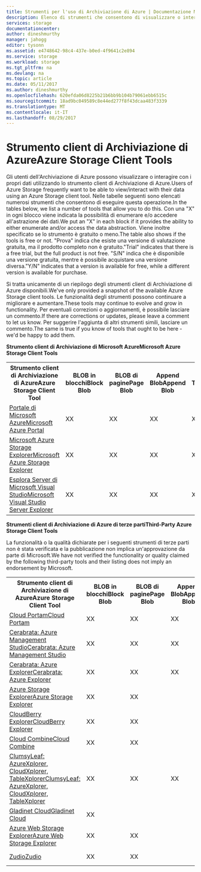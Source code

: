 ```yaml
---
title: Strumenti per l'uso di Archiviazione di Azure | Documentazione Microsoft
description: Elenco di strumenti che consentono di visualizzare o interagire con i dati di Archiviazione di Azure.
services: storage
documentationcenter: 
author: dineshmurthy
manager: jahogg
editor: tysonn
ms.assetid: e4748642-98c4-437e-b0ed-4f9641c2e894
ms.service: storage
ms.workload: storage
ms.tgt_pltfrm: na
ms.devlang: na
ms.topic: article
ms.date: 05/11/2017
ms.author: dineshmurthy
ms.openlocfilehash: 620efda06d8225b21b6bb9b104b79061ebb6515c
ms.sourcegitcommit: 18ad9bc049589c8e44ed277f8f43dcaa483f3339
ms.translationtype: MT
ms.contentlocale: it-IT
ms.lasthandoff: 08/29/2017
---
```

# <a name="azure-storage-client-tools"></a><span data-ttu-id="1117a-103">Strumento client di Archiviazione di Azure</span><span class="sxs-lookup"><span data-stu-id="1117a-103">Azure Storage Client Tools</span></span>
<span data-ttu-id="1117a-104">Gli utenti dell'Archiviazione di Azure possono visualizzare o interagire con i propri dati utilizzando lo strumento client di Archiviazione di Azure.</span><span class="sxs-lookup"><span data-stu-id="1117a-104">Users of Azure Storage frequently want to be able to view/interact with their data using an Azure Storage client tool.</span></span> <span data-ttu-id="1117a-105">Nelle tabelle seguenti sono elencati numerosi strumenti che consentono di eseguire questa operazione.</span><span class="sxs-lookup"><span data-stu-id="1117a-105">In the tables below, we list a number of tools that allow you to do this.</span></span> <span data-ttu-id="1117a-106">Con una "X" in ogni blocco viene indicata la possibilità di enumerare e/o accedere all'astrazione dei dati.</span><span class="sxs-lookup"><span data-stu-id="1117a-106">We put an "X" in each block if it provides the ability to either enumerate and/or access the data abstraction.</span></span> <span data-ttu-id="1117a-107">Viene inoltre specificato se lo strumento è gratuito o meno.</span><span class="sxs-lookup"><span data-stu-id="1117a-107">The table also shows if the tools is free or not.</span></span> <span data-ttu-id="1117a-108">"Prova" indica che esiste una versione di valutazione gratuita, ma il prodotto completo non è gratuito.</span><span class="sxs-lookup"><span data-stu-id="1117a-108">"Trial" indicates that there is a free trial, but the full product is not free.</span></span> <span data-ttu-id="1117a-109">"S/N" indica che è disponibile una versione gratuita, mentre è possibile acquistare una versione diversa.</span><span class="sxs-lookup"><span data-stu-id="1117a-109">"Y/N" indicates that a version is available for free, while a different version is available for purchase.</span></span>

<span data-ttu-id="1117a-110">Si tratta unicamente di un riepilogo degli strumenti client di Archiviazione di Azure disponibili.</span><span class="sxs-lookup"><span data-stu-id="1117a-110">We've only provided a snapshot of the available Azure Storage client tools.</span></span> <span data-ttu-id="1117a-111">Le funzionalità degli strumenti possono continuare a migliorare e aumentare.</span><span class="sxs-lookup"><span data-stu-id="1117a-111">These tools may continue to evolve and grow in functionality.</span></span> <span data-ttu-id="1117a-112">Per eventuali correzioni o aggiornamenti, è possibile lasciare un commento.</span><span class="sxs-lookup"><span data-stu-id="1117a-112">If there are corrections or updates, please leave a comment to let us know.</span></span> <span data-ttu-id="1117a-113">Per suggerire l'aggiunta di altri strumenti simili, lasciare un commento.</span><span class="sxs-lookup"><span data-stu-id="1117a-113">The same is true if you know of tools that ought to be here - we'd be happy to add them.</span></span>

<span data-ttu-id="1117a-114">**Strumento client di Archiviazione di Microsoft Azure**</span><span class="sxs-lookup"><span data-stu-id="1117a-114">**Microsoft Azure Storage Client Tools**</span></span>

<table>
  <tr>
    <th rowspan="2"><span data-ttu-id="1117a-115">Strumento client di Archiviazione di Azure</span><span class="sxs-lookup"><span data-stu-id="1117a-115">Azure Storage Client Tool</span></span></th>
    <th rowspan="2"><span data-ttu-id="1117a-116">BLOB in blocchi</span><span class="sxs-lookup"><span data-stu-id="1117a-116">Block Blob</span></span></th>
    <th rowspan="2"><span data-ttu-id="1117a-117">BLOB di pagine</span><span class="sxs-lookup"><span data-stu-id="1117a-117">Page Blob</span></span></th>
    <th rowspan="2"><span data-ttu-id="1117a-118">Append Blob</span><span class="sxs-lookup"><span data-stu-id="1117a-118">Append Blob</span></span></th>
    <th rowspan="2"><span data-ttu-id="1117a-119">Tabelle</span><span class="sxs-lookup"><span data-stu-id="1117a-119">Tables</span></span></th>
    <th rowspan="2"><span data-ttu-id="1117a-120">Queues</span><span class="sxs-lookup"><span data-stu-id="1117a-120">Queues</span></span></th>
    <th rowspan="2"><span data-ttu-id="1117a-121">File</span><span class="sxs-lookup"><span data-stu-id="1117a-121">Files</span></span></th>
    <th rowspan="2"><span data-ttu-id="1117a-122">Free</span><span class="sxs-lookup"><span data-stu-id="1117a-122">Free</span></span></th>
    <th colspan="4"><span data-ttu-id="1117a-123">Piattaforma</span><span class="sxs-lookup"><span data-stu-id="1117a-123">Platform</span></span></th>
  </tr>
  <tr>
    <td><span data-ttu-id="1117a-124">Web</span><span class="sxs-lookup"><span data-stu-id="1117a-124">Web</span></span></td>
    <td><span data-ttu-id="1117a-125">Windows</span><span class="sxs-lookup"><span data-stu-id="1117a-125">Windows</span></span></td>
    <td><span data-ttu-id="1117a-126">OSX</span><span class="sxs-lookup"><span data-stu-id="1117a-126">OSX</span></span></td>
    <td><span data-ttu-id="1117a-127">Linux</span><span class="sxs-lookup"><span data-stu-id="1117a-127">Linux</span></span></td>
  </tr>
  <tr>
    <td><span data-ttu-id="1117a-128"><a href="https://azure.microsoft.com/features/azure-portal/">Portale di Microsoft Azure</a></span><span class="sxs-lookup"><span data-stu-id="1117a-128"><a href="https://azure.microsoft.com/features/azure-portal/">Microsoft Azure Portal</a></span></span></td>
    <td><span data-ttu-id="1117a-129">X</span><span class="sxs-lookup"><span data-stu-id="1117a-129">X</span></span></td>
    <td><span data-ttu-id="1117a-130">X</span><span class="sxs-lookup"><span data-stu-id="1117a-130">X</span></span></td>
    <td><span data-ttu-id="1117a-131">X</span><span class="sxs-lookup"><span data-stu-id="1117a-131">X</span></span></td>
    <td><span data-ttu-id="1117a-132">X</span><span class="sxs-lookup"><span data-stu-id="1117a-132">X</span></span></td>
    <td><span data-ttu-id="1117a-133">X</span><span class="sxs-lookup"><span data-stu-id="1117a-133">X</span></span></td>
    <td><span data-ttu-id="1117a-134">X</span><span class="sxs-lookup"><span data-stu-id="1117a-134">X</span></span></td>
    <td><span data-ttu-id="1117a-135">S</span><span class="sxs-lookup"><span data-stu-id="1117a-135">Y</span></span></td>
    <td><span data-ttu-id="1117a-136">X</span><span class="sxs-lookup"><span data-stu-id="1117a-136">X</span></span></td>
    <td></td>
    <td></td>
    <td></td>
  </tr>
  <tr>
    <td><span data-ttu-id="1117a-137"><a href="http://storageexplorer.com/">Microsoft Azure Storage Explorer</a></span><span class="sxs-lookup"><span data-stu-id="1117a-137"><a href="http://storageexplorer.com/">Microsoft Azure Storage Explorer</a></span></span></td>
    <td><span data-ttu-id="1117a-138">X</span><span class="sxs-lookup"><span data-stu-id="1117a-138">X</span></span></td>
    <td><span data-ttu-id="1117a-139">X</span><span class="sxs-lookup"><span data-stu-id="1117a-139">X</span></span></td>
    <td><span data-ttu-id="1117a-140">X</span><span class="sxs-lookup"><span data-stu-id="1117a-140">X</span></span></td>
    <td><span data-ttu-id="1117a-141">X</span><span class="sxs-lookup"><span data-stu-id="1117a-141">X</span></span></td>
    <td><span data-ttu-id="1117a-142">X</span><span class="sxs-lookup"><span data-stu-id="1117a-142">X</span></span></td>
    <td><span data-ttu-id="1117a-143">X</span><span class="sxs-lookup"><span data-stu-id="1117a-143">X</span></span></td>
    <td><span data-ttu-id="1117a-144">S</span><span class="sxs-lookup"><span data-stu-id="1117a-144">Y</span></span></td>
    <td></td>
    <td><span data-ttu-id="1117a-145">X</span><span class="sxs-lookup"><span data-stu-id="1117a-145">X</span></span></td>
    <td><span data-ttu-id="1117a-146">X</span><span class="sxs-lookup"><span data-stu-id="1117a-146">X</span></span></td>
    <td><span data-ttu-id="1117a-147">X</span><span class="sxs-lookup"><span data-stu-id="1117a-147">X</span></span></td>
  </tr>
  <tr>
    <td><span data-ttu-id="1117a-148"><a href="https://www.visualstudio.com/features/azure-tools-vs.aspx">Esplora Server di Microsoft Visual Studio</a></span><span class="sxs-lookup"><span data-stu-id="1117a-148"><a href="https://www.visualstudio.com/features/azure-tools-vs.aspx">Microsoft Visual Studio Server Explorer</a></span></span></td>
    <td><span data-ttu-id="1117a-149">X</span><span class="sxs-lookup"><span data-stu-id="1117a-149">X</span></span></td>
    <td><span data-ttu-id="1117a-150">X</span><span class="sxs-lookup"><span data-stu-id="1117a-150">X</span></span></td>
    <td><span data-ttu-id="1117a-151">X</span><span class="sxs-lookup"><span data-stu-id="1117a-151">X</span></span></td>
    <td><span data-ttu-id="1117a-152">X</span><span class="sxs-lookup"><span data-stu-id="1117a-152">X</span></span></td>
    <td><span data-ttu-id="1117a-153">X</span><span class="sxs-lookup"><span data-stu-id="1117a-153">X</span></span></td>
    <td></td>
    <td><span data-ttu-id="1117a-154">S</span><span class="sxs-lookup"><span data-stu-id="1117a-154">Y</span></span></td>
    <td></td>
    <td><span data-ttu-id="1117a-155">X</span><span class="sxs-lookup"><span data-stu-id="1117a-155">X</span></span></td>
    <td></td>
    <td></td>
  </tr>
</table>

<span data-ttu-id="1117a-156">**Strumenti client di Archiviazione di Azure di terze parti**</span><span class="sxs-lookup"><span data-stu-id="1117a-156">**Third-Party Azure Storage Client Tools**</span></span>

<span data-ttu-id="1117a-157">La funzionalità o la qualità dichiarate per i seguenti strumenti di terze parti non è stata verificata e la pubblicazione non implica un'approvazione da parte di Microsoft.</span><span class="sxs-lookup"><span data-stu-id="1117a-157">We have not verified the functionality or quality claimed by the following third-party tools and their listing does not imply an endorsement by Microsoft.</span></span>

<table>
  <tr>
    <th rowspan="2"><span data-ttu-id="1117a-158">Strumento client di Archiviazione di Azure</span><span class="sxs-lookup"><span data-stu-id="1117a-158">Azure Storage Client Tool</span></span></th>
    <th rowspan="2"><span data-ttu-id="1117a-159">BLOB in blocchi</span><span class="sxs-lookup"><span data-stu-id="1117a-159">Block Blob</span></span></th>
    <th rowspan="2"><span data-ttu-id="1117a-160">BLOB di pagine</span><span class="sxs-lookup"><span data-stu-id="1117a-160">Page Blob</span></span></th>
    <th rowspan="2"><span data-ttu-id="1117a-161">Append Blob</span><span class="sxs-lookup"><span data-stu-id="1117a-161">Append Blob</span></span></th>
    <th rowspan="2"><span data-ttu-id="1117a-162">Tabelle</span><span class="sxs-lookup"><span data-stu-id="1117a-162">Tables</span></span></th>
    <th rowspan="2"><span data-ttu-id="1117a-163">Queues</span><span class="sxs-lookup"><span data-stu-id="1117a-163">Queues</span></span></th>
    <th rowspan="2"><span data-ttu-id="1117a-164">File</span><span class="sxs-lookup"><span data-stu-id="1117a-164">Files</span></span></th>
    <th rowspan="2"><span data-ttu-id="1117a-165">Free</span><span class="sxs-lookup"><span data-stu-id="1117a-165">Free</span></span></th>
    <th colspan="4"><span data-ttu-id="1117a-166">Piattaforma</span><span class="sxs-lookup"><span data-stu-id="1117a-166">Platform</span></span></th>
  </tr>
  <tr>
    <td><span data-ttu-id="1117a-167">Web</span><span class="sxs-lookup"><span data-stu-id="1117a-167">Web</span></span></td>
    <td><span data-ttu-id="1117a-168">Windows</span><span class="sxs-lookup"><span data-stu-id="1117a-168">Windows</span></span></td>
    <td><span data-ttu-id="1117a-169">OSX</span><span class="sxs-lookup"><span data-stu-id="1117a-169">OSX</span></span></td>
    <td><span data-ttu-id="1117a-170">Linux</span><span class="sxs-lookup"><span data-stu-id="1117a-170">Linux</span></span></td>
  </tr>
  <tr>
    <td><span data-ttu-id="1117a-171"><a href="http://www.cloudportam.com/">Cloud Portam</a></span><span class="sxs-lookup"><span data-stu-id="1117a-171"><a href="http://www.cloudportam.com/">Cloud Portam</a></span></span></td>
    <td><span data-ttu-id="1117a-172">X</span><span class="sxs-lookup"><span data-stu-id="1117a-172">X</span></span></td>
    <td><span data-ttu-id="1117a-173">X</span><span class="sxs-lookup"><span data-stu-id="1117a-173">X</span></span></td>
    <td><span data-ttu-id="1117a-174">X</span><span class="sxs-lookup"><span data-stu-id="1117a-174">X</span></span></td>
    <td><span data-ttu-id="1117a-175">X</span><span class="sxs-lookup"><span data-stu-id="1117a-175">X</span></span></td>
    <td><span data-ttu-id="1117a-176">X</span><span class="sxs-lookup"><span data-stu-id="1117a-176">X</span></span></td>
    <td><span data-ttu-id="1117a-177">X</span><span class="sxs-lookup"><span data-stu-id="1117a-177">X</span></span></td>
    <td><span data-ttu-id="1117a-178">Versione di valutazione</span><span class="sxs-lookup"><span data-stu-id="1117a-178">Trial</span></span></td>
    <td><span data-ttu-id="1117a-179">X</span><span class="sxs-lookup"><span data-stu-id="1117a-179">X</span></span></td>
    <td></td>
    <td></td>
    <td></td>
  </tr>
  <tr>
    <td><span data-ttu-id="1117a-180"><a href="http://www.cerebrata.com/products/azure-management-studio/introduction">Cerabrata: Azure Management Studio</a></span><span class="sxs-lookup"><span data-stu-id="1117a-180"><a href="http://www.cerebrata.com/products/azure-management-studio/introduction">Cerabrata: Azure Management Studio</a></span></span></td>
    <td><span data-ttu-id="1117a-181">X</span><span class="sxs-lookup"><span data-stu-id="1117a-181">X</span></span></td>
    <td><span data-ttu-id="1117a-182">X</span><span class="sxs-lookup"><span data-stu-id="1117a-182">X</span></span></td>
    <td><span data-ttu-id="1117a-183">X</span><span class="sxs-lookup"><span data-stu-id="1117a-183">X</span></span></td>
    <td><span data-ttu-id="1117a-184">X</span><span class="sxs-lookup"><span data-stu-id="1117a-184">X</span></span></td>
    <td><span data-ttu-id="1117a-185">X</span><span class="sxs-lookup"><span data-stu-id="1117a-185">X</span></span></td>
    <td><span data-ttu-id="1117a-186">X</span><span class="sxs-lookup"><span data-stu-id="1117a-186">X</span></span></td>
    <td><span data-ttu-id="1117a-187">Versione di valutazione</span><span class="sxs-lookup"><span data-stu-id="1117a-187">Trial</span></span></td>
    <td></td>
    <td><span data-ttu-id="1117a-188">X</span><span class="sxs-lookup"><span data-stu-id="1117a-188">X</span></span></td>
    <td></td>
    <td></td>
  </tr>
  <tr>
    <td><span data-ttu-id="1117a-189"><a href="http://www.cerebrata.com/products/azure-explorer/introduction">Cerabrata: Azure Explorer</a></span><span class="sxs-lookup"><span data-stu-id="1117a-189"><a href="http://www.cerebrata.com/products/azure-explorer/introduction">Cerabrata: Azure Explorer</a></span></span></td>
    <td><span data-ttu-id="1117a-190">X</span><span class="sxs-lookup"><span data-stu-id="1117a-190">X</span></span></td>
    <td><span data-ttu-id="1117a-191">X</span><span class="sxs-lookup"><span data-stu-id="1117a-191">X</span></span></td>
    <td><span data-ttu-id="1117a-192">X</span><span class="sxs-lookup"><span data-stu-id="1117a-192">X</span></span></td>
    <td></td>
    <td></td>
    <td><span data-ttu-id="1117a-193">X</span><span class="sxs-lookup"><span data-stu-id="1117a-193">X</span></span></td>
    <td><span data-ttu-id="1117a-194">S</span><span class="sxs-lookup"><span data-stu-id="1117a-194">Y</span></span></td>
    <td></td>
    <td><span data-ttu-id="1117a-195">X</span><span class="sxs-lookup"><span data-stu-id="1117a-195">X</span></span></td>
    <td></td>
    <td></td>
  </tr>
  <tr>
    <td><span data-ttu-id="1117a-196"><a href="https://github.com/sebagomez/azurestorageexplorer">Azure Storage Explorer</a></span><span class="sxs-lookup"><span data-stu-id="1117a-196"><a href="https://github.com/sebagomez/azurestorageexplorer">Azure Storage Explorer</a></span></span></td>
    <td><span data-ttu-id="1117a-197">X</span><span class="sxs-lookup"><span data-stu-id="1117a-197">X</span></span></td>
    <td><span data-ttu-id="1117a-198">X</span><span class="sxs-lookup"><span data-stu-id="1117a-198">X</span></span></td>
    <td></td>
    <td><span data-ttu-id="1117a-199">X</span><span class="sxs-lookup"><span data-stu-id="1117a-199">X</span></span></td>
    <td><span data-ttu-id="1117a-200">X</span><span class="sxs-lookup"><span data-stu-id="1117a-200">X</span></span></td>
    <td></td>
    <td><span data-ttu-id="1117a-201">S</span><span class="sxs-lookup"><span data-stu-id="1117a-201">Y</span></span></td>
    <td></td>
    <td><span data-ttu-id="1117a-202">X</span><span class="sxs-lookup"><span data-stu-id="1117a-202">X</span></span></td>
    <td></td>
    <td></td>
  </tr>
  <tr>
    <td><span data-ttu-id="1117a-203"><a href="http://www.cloudberrylab.com/free-microsoft-azure-explorer.aspx">CloudBerry Explorer</a></span><span class="sxs-lookup"><span data-stu-id="1117a-203"><a href="http://www.cloudberrylab.com/free-microsoft-azure-explorer.aspx">CloudBerry Explorer</a></span></span></td>
    <td><span data-ttu-id="1117a-204">X</span><span class="sxs-lookup"><span data-stu-id="1117a-204">X</span></span></td>
    <td><span data-ttu-id="1117a-205">X</span><span class="sxs-lookup"><span data-stu-id="1117a-205">X</span></span></td>
    <td></td>
    <td></td>
    <td></td>
    <td><span data-ttu-id="1117a-206">X</span><span class="sxs-lookup"><span data-stu-id="1117a-206">X</span></span></td>
    <td><span data-ttu-id="1117a-207">S/N</span><span class="sxs-lookup"><span data-stu-id="1117a-207">Y/N</span></span></td>
    <td></td>
    <td><span data-ttu-id="1117a-208">X</span><span class="sxs-lookup"><span data-stu-id="1117a-208">X</span></span></td>
    <td></td>
    <td></td>
  </tr>
  <tr>
    <td><span data-ttu-id="1117a-209"><a href="http://www.gapotchenko.com/cloudcombine">Cloud Combine</a></span><span class="sxs-lookup"><span data-stu-id="1117a-209"><a href="http://www.gapotchenko.com/cloudcombine">Cloud Combine</a></span></span></td>
    <td><span data-ttu-id="1117a-210">X</span><span class="sxs-lookup"><span data-stu-id="1117a-210">X</span></span></td>
    <td><span data-ttu-id="1117a-211">X</span><span class="sxs-lookup"><span data-stu-id="1117a-211">X</span></span></td>
    <td></td>
    <td><span data-ttu-id="1117a-212">X</span><span class="sxs-lookup"><span data-stu-id="1117a-212">X</span></span></td>
    <td><span data-ttu-id="1117a-213">X</span><span class="sxs-lookup"><span data-stu-id="1117a-213">X</span></span></td>
    <td></td>
    <td><span data-ttu-id="1117a-214">Versione di valutazione</span><span class="sxs-lookup"><span data-stu-id="1117a-214">Trial</span></span></td>
    <td></td>
    <td><span data-ttu-id="1117a-215">X</span><span class="sxs-lookup"><span data-stu-id="1117a-215">X</span></span></td>
    <td></td>
    <td></td>
  </tr>
  <tr>
    <td><span data-ttu-id="1117a-216"><a href="http://clumsyleaf.com">ClumsyLeaf: AzureXplorer, CloudXplorer, TableXplorer</a></span><span class="sxs-lookup"><span data-stu-id="1117a-216"><a href="http://clumsyleaf.com">ClumsyLeaf: AzureXplorer, CloudXplorer, TableXplorer</a></span></span></td>
    <td><span data-ttu-id="1117a-217">X</span><span class="sxs-lookup"><span data-stu-id="1117a-217">X</span></span></td>
    <td><span data-ttu-id="1117a-218">X</span><span class="sxs-lookup"><span data-stu-id="1117a-218">X</span></span></td>
    <td><span data-ttu-id="1117a-219">X</span><span class="sxs-lookup"><span data-stu-id="1117a-219">X</span></span></td>
    <td><span data-ttu-id="1117a-220">X</span><span class="sxs-lookup"><span data-stu-id="1117a-220">X</span></span></td>
    <td><span data-ttu-id="1117a-221">X</span><span class="sxs-lookup"><span data-stu-id="1117a-221">X</span></span></td>
    <td><span data-ttu-id="1117a-222">X</span><span class="sxs-lookup"><span data-stu-id="1117a-222">X</span></span></td>
    <td><span data-ttu-id="1117a-223">S</span><span class="sxs-lookup"><span data-stu-id="1117a-223">Y</span></span></td>
    <td></td>
    <td><span data-ttu-id="1117a-224">X</span><span class="sxs-lookup"><span data-stu-id="1117a-224">X</span></span></td>
    <td></td>
    <td></td>
  </tr>
  <tr>
    <td><span data-ttu-id="1117a-225"><a href="http://www.gladinet.com/Azure-Storage/index.htm">Gladinet Cloud</a></span><span class="sxs-lookup"><span data-stu-id="1117a-225"><a href="http://www.gladinet.com/Azure-Storage/index.htm">Gladinet Cloud</a></span></span></td>
    <td><span data-ttu-id="1117a-226">X</span><span class="sxs-lookup"><span data-stu-id="1117a-226">X</span></span></td>
    <td></td>
    <td></td>
    <td></td>
    <td></td>
    <td></td>
    <td><span data-ttu-id="1117a-227">Versione di valutazione</span><span class="sxs-lookup"><span data-stu-id="1117a-227">Trial</span></span></td>
    <td></td>
    <td><span data-ttu-id="1117a-228">X</span><span class="sxs-lookup"><span data-stu-id="1117a-228">X</span></span></td>
    <td></td>
    <td></td>
  </tr>
  <tr>
    <td><span data-ttu-id="1117a-229"><a href="http://storageexplorer.codeplex.com/">Azure Web Storage Explorer</a></span><span class="sxs-lookup"><span data-stu-id="1117a-229"><a href="http://storageexplorer.codeplex.com/">Azure Web Storage Explorer</a></span></span></td>
    <td><span data-ttu-id="1117a-230">X</span><span class="sxs-lookup"><span data-stu-id="1117a-230">X</span></span></td>
    <td><span data-ttu-id="1117a-231">X</span><span class="sxs-lookup"><span data-stu-id="1117a-231">X</span></span></td>
    <td></td>
    <td><span data-ttu-id="1117a-232">X</span><span class="sxs-lookup"><span data-stu-id="1117a-232">X</span></span></td>
    <td><span data-ttu-id="1117a-233">X</span><span class="sxs-lookup"><span data-stu-id="1117a-233">X</span></span></td>
    <td></td>
    <td><span data-ttu-id="1117a-234">S</span><span class="sxs-lookup"><span data-stu-id="1117a-234">Y</span></span></td>
    <td><span data-ttu-id="1117a-235">X</span><span class="sxs-lookup"><span data-stu-id="1117a-235">X</span></span></td>
    <td></td>
    <td></td>
    <td></td>
  </tr>
  <tr>
    <td><span data-ttu-id="1117a-236"><a href="https://zudio.co/">Zudio</a></span><span class="sxs-lookup"><span data-stu-id="1117a-236"><a href="https://zudio.co/">Zudio</a></span></span></td>
    <td><span data-ttu-id="1117a-237">X</span><span class="sxs-lookup"><span data-stu-id="1117a-237">X</span></span></td>
    <td><span data-ttu-id="1117a-238">X</span><span class="sxs-lookup"><span data-stu-id="1117a-238">X</span></span></td>
    <td></td>
    <td><span data-ttu-id="1117a-239">X</span><span class="sxs-lookup"><span data-stu-id="1117a-239">X</span></span></td>
    <td><span data-ttu-id="1117a-240">X</span><span class="sxs-lookup"><span data-stu-id="1117a-240">X</span></span></td>
    <td><span data-ttu-id="1117a-241">X</span><span class="sxs-lookup"><span data-stu-id="1117a-241">X</span></span></td>
    <td><span data-ttu-id="1117a-242">Versione di valutazione</span><span class="sxs-lookup"><span data-stu-id="1117a-242">Trial</span></span></td>
    <td><span data-ttu-id="1117a-243">X</span><span class="sxs-lookup"><span data-stu-id="1117a-243">X</span></span></td>
    <td></td>
    <td></td>
    <td></td>
  </tr>
</table>
